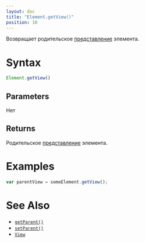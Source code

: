 ```yaml
---
layout: doc
title: "Element.getView()"
position: 10
---
```


Возвращает родительское [представление](../../View/) элемента.

# Syntax

```js
Element.getView()
```

## Parameters

Нет

## Returns

Родительское [представление](../../View/) элемента.

# Examples

```js
var parentView = someElement.getView();
```

# See Also

* [`getParent()`](../Element.getParent/)
* [`setParent()`](../Element.setParent/)
* [`View`](../../View/)
